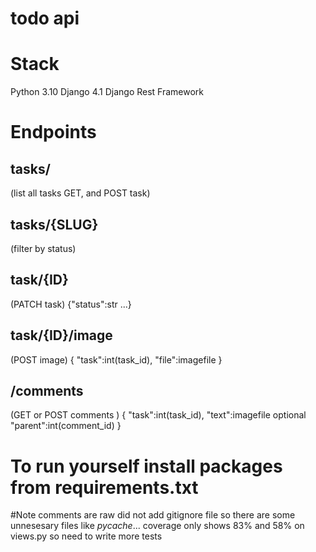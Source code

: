 # todo api
# Stack
Python 3.10
Django 4.1 
Django Rest Framework
# Endpoints
## tasks/ 
(list all tasks GET, and POST task)
## tasks/{SLUG} 
(filter by status)
## task/{ID} 
(PATCH task)
{"status":str
...}
## task/{ID}/image 
(POST image)
{
"task":int(task_id),
"file":imagefile
}
## /comments 
(GET or POST comments )
{
"task":int(task_id),
"text":imagefile
optional
"parent":int(comment_id)
}
# To run yourself install packages from requirements.txt
#Note
comments are raw
did not add gitignore file so there are some unnesesary files like _pycache_...
coverage only shows 83% and 58% on views.py so need to write more tests
